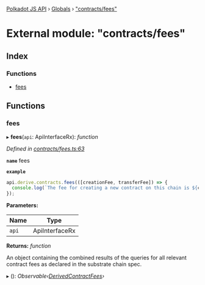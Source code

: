 [Polkadot JS API](../README.md) › [Globals](../globals.md) › ["contracts/fees"](_contracts_fees_.md)

# External module: "contracts/fees"

## Index

### Functions

* [fees](_contracts_fees_.md#fees)

## Functions

###  fees

▸ **fees**(`api`: ApiInterfaceRx): *function*

*Defined in [contracts/fees.ts:63](https://github.com/polkadot-js/api/blob/fb4c840549/packages/api-derive/src/contracts/fees.ts#L63)*

**`name`** fees

**`example`** 
<BR>

```javascript
api.derive.contracts.fees(([creationFee, transferFee]) => {
  console.log(`The fee for creating a new contract on this chain is ${creationFee} units. The fee required to call this contract is ${transferFee} units.`);
});
```

**Parameters:**

Name | Type |
------ | ------ |
`api` | ApiInterfaceRx |

**Returns:** *function*

An object containing the combined results of the queries for
all relevant contract fees as declared in the substrate chain spec.

▸ (): *Observable‹[DerivedContractFees](../interfaces/_types_.derivedcontractfees.md)›*
